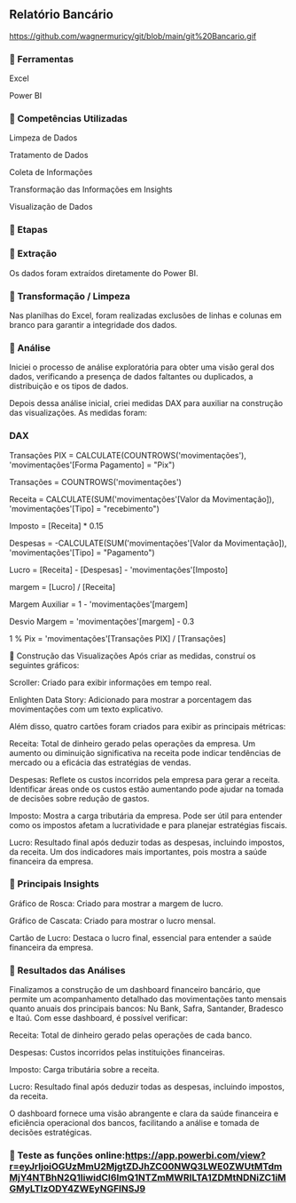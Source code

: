 ## Relatório Bancário

https://github.com/wagnermuricy/git/blob/main/git%20Bancario.gif


### 🔧 Ferramentas
Excel

Power BI

### 📝 Competências Utilizadas
Limpeza de Dados

Tratamento de Dados

Coleta de Informações

Transformação das Informações em Insights

Visualização de Dados

### 🔗 Etapas

### 🔗 Extração
Os dados foram extraídos diretamente do Power BI.

### 🔗 Transformação / Limpeza
Nas planilhas do Excel, foram realizadas exclusões de linhas e colunas em branco para garantir a integridade dos dados.

### 🔗 Análise
Iniciei o processo de análise exploratória para obter uma visão geral dos dados, verificando a presença de dados faltantes ou duplicados, a distribuição e os tipos de dados.

Depois dessa análise inicial, criei medidas DAX para auxiliar na construção das visualizações. As medidas foram:

### DAX
Transações PIX = CALCULATE(COUNTROWS('movimentações'), 'movimentações'[Forma Pagamento] = "Pix")

Transações = COUNTROWS('movimentações')

Receita = CALCULATE(SUM('movimentações'[Valor da Movimentação]), 'movimentações'[Tipo] = "recebimento")

Imposto = [Receita] * 0.15 

Despesas = -CALCULATE(SUM('movimentações'[Valor da Movimentação]), 'movimentações'[Tipo] = "Pagamento") 

Lucro = [Receita] - [Despesas] - 'movimentações'[Imposto]

margem = [Lucro] / [Receita]

Margem Auxiliar = 1 - 'movimentações'[margem]

Desvio Margem = 'movimentações'[margem] - 0.3

1 % Pix = 'movimentações'[Transações PIX] / [Transações]


🔗 Construção das Visualizações
Após criar as medidas, construí os seguintes gráficos:

Scroller: Criado para exibir informações em tempo real.

Enlighten Data Story: Adicionado para mostrar a porcentagem das movimentações com um texto explicativo.

Além disso, quatro cartões foram criados para exibir as principais métricas:

Receita: Total de dinheiro gerado pelas operações da empresa. Um aumento ou diminuição significativa na receita pode indicar tendências de mercado ou a eficácia das estratégias de vendas.

Despesas: Reflete os custos incorridos pela empresa para gerar a receita. Identificar áreas onde os custos estão aumentando pode ajudar na tomada de decisões sobre redução de gastos.

Imposto: Mostra a carga tributária da empresa. Pode ser útil para entender como os impostos afetam a lucratividade e para planejar estratégias fiscais.

Lucro: Resultado final após deduzir todas as despesas, incluindo impostos, da receita. Um dos indicadores mais importantes, pois mostra a saúde financeira da empresa.

### 🔗 Principais Insights
Gráfico de Rosca: Criado para mostrar a margem de lucro.

Gráfico de Cascata: Criado para mostrar o lucro mensal.

Cartão de Lucro: Destaca o lucro final, essencial para entender a saúde financeira da empresa.

### 🔗 Resultados das Análises
Finalizamos a construção de um dashboard financeiro bancário, que permite um acompanhamento detalhado das movimentações tanto mensais quanto anuais dos principais bancos: Nu Bank, Safra, Santander, Bradesco e Itaú. Com esse dashboard, é possível verificar:

Receita: Total de dinheiro gerado pelas operações de cada banco.

Despesas: Custos incorridos pelas instituições financeiras.

Imposto: Carga tributária sobre a receita.

Lucro: Resultado final após deduzir todas as despesas, incluindo impostos, da receita.

O dashboard fornece uma visão abrangente e clara da saúde financeira e eficiência operacional dos bancos, facilitando a análise e tomada de decisões estratégicas.

### 🔗 Teste as funções online:https://app.powerbi.com/view?r=eyJrIjoiOGUzMmU2MjgtZDJhZC00NWQ3LWE0ZWUtMTdmMjY4NTBhN2Q1IiwidCI6ImQ1NTZmMWRlLTA1ZDMtNDNiZC1iMGMyLTIzODY4ZWEyNGFlNSJ9


